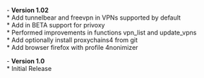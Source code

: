 \- **Version 1.02**  
\* Add tunnelbear and freevpn in VPNs supported by default  
\* Add in BETA support for privoxy  
\* Performed improvements in functions vpn_list and update_vpns  
\* Add optionally install proxychains4 from git  
\* Add browser firefox with profile 4nonimizer


\- **Version 1.0**  
\* Initial Release
